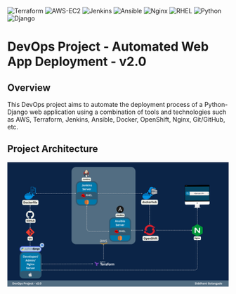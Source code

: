 ![Terraform](https://img.shields.io/badge/Terraform-v1.5.x-6528F7) ![AWS-EC2](https://img.shields.io/badge/AWS-Ec2-FF9900) ![Jenkins](https://img.shields.io/badge/Jenkins-v2.401.x-C51605) ![Ansible](https://img.shields.io/badge/Ansible-v2.15.x-2B2730) ![Nginx](https://img.shields.io/badge/Nginx-v1.24.x-009639) ![RHEL](https://img.shields.io/badge/RHEL-v9.x-B31312) ![Python](https://img.shields.io/badge/Python-v3.11.x-FFD43B) ![Django](https://img.shields.io/badge/Django-v4.2.x-0B666A)

# DevOps Project - Automated Web App Deployment - v2.0

## Overview

This DevOps project aims to automate the deployment process of a Python-Django web application using a combination of tools and technologies such as AWS, Terraform, Jenkins, Ansible, Docker, OpenShift, Nginx, Git/GitHub, etc. 

## Project Architecture
![Project Architecture](https://github.com/sidgolangade/DevOps-Project-Automated-Web-App-Deployment-v2.0/blob/main/DevOps%20Project%20Architecture%20-%20v2.0.png)

